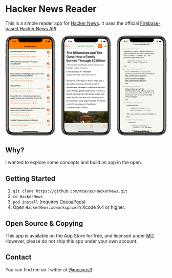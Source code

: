 # Hacker News Reader

This is a simple reader app for [Hacker News](https://news.ycombinator.com). It uses the official [Firebase-based Hacker News API](https://github.com/HackerNews/API).

<img src="screenshots.png" />

## Why?

I wanted to explore some concepts and build an app in the open.

## Getting Started

1. `git clone https://github.com/mcavus/HackerNews.git`
2. `cd HackerNews`
3. `pod install` (requires [CocoaPods](https://cocoapods.org))
4. Open `HackerNews.xcworkspace` in Xcode 9.4 or higher.

## Open Source & Copying

This app is available on the App Store for free, and licensed under [MIT](LICENSE). However, please do not ship this app under your own account. 

## Contact

You can find me on Twitter at [@mcavus3](https://twitter.com/mcavus3).
